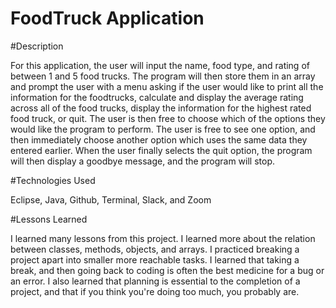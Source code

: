 # FoodTruck Application

#Description 

For this application, the user will input the name, food type, and rating of between 1 and 5 food trucks. The program will then store them in an array and prompt the user with a menu asking if the user would like to print all the information for the foodtrucks, calculate and display the average rating across all of the food trucks, display the information for the highest rated food truck, or quit. The user is then free to choose which of the options they would like the program to perform. The user is free to see one option, and then immediately choose another option which uses the same data they entered earlier. When the user finally selects the quit option, the program will then display a goodbye message, and the program will stop.

#Technologies Used

Eclipse, Java, Github, Terminal, Slack, and Zoom

#Lessons Learned
 
I learned many lessons from this project. I learned more about the relation between classes, methods, objects, and arrays. I practiced breaking a project apart into smaller more reachable tasks. I learned that taking a break, and then going back to coding is often the best medicine for a bug or an error. I also learned that planning is essential to the completion of a project, and that if you think you're doing too much, you probably are. 